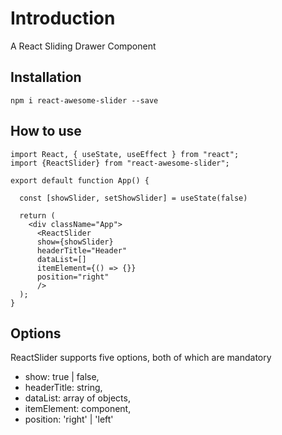 # Introduction

A React Sliding Drawer Component

## Installation

```
npm i react-awesome-slider --save
```

## How to use

```
import React, { useState, useEffect } from "react";
import {ReactSlider} from "react-awesome-slider";

export default function App() {
  
  const [showSlider, setShowSlider] = useState(false)

  return (
    <div className="App">
      <ReactSlider
      show={showSlider}
      headerTitle="Header"
      dataList=[]
      itemElement={() => {}}
      position="right"
      />
  );
}

```

## Options

ReactSlider supports five options, both of which are mandatory

* show: true | false,
* headerTitle: string,
* dataList: array of objects,
* itemElement: component,
* position: 'right' | 'left'

